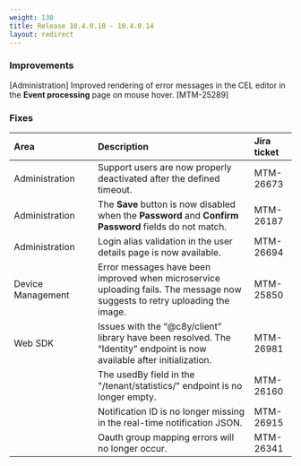 ```yaml
---
weight: 130
title: Release 10.4.0.10 - 10.4.0.14
layout: redirect
---
```



### Improvements

[Administration] Improved rendering of error messages in the CEL editor in the **Event processing** page on mouse hover. [MTM-25289]


### Fixes

<table>
<colgroup><col width="150">
</colgroup><thead>
<tr>
<th style="text-align:left">Area</th>
<th style="text-align:left">Description</th>
<th style="text-align:left">Jira ticket</th>
</tr>
</thead>
<tbody>
<tr>
<td style="text-align:left">Administration</td>
<td style="text-align:left">Support users are now properly deactivated after the defined timeout. </td>
<td style="text-align:left">MTM-26673</td>
</tr>
<tr>
<td style="text-align:left">Administration</td>
<td style="text-align:left">The <strong>Save</strong> button is now disabled when the <strong>Password</strong> and <strong>Confirm Password</strong> fields do not match.</td>
<td style="text-align:left">MTM-26187</td>
</tr>
<tr>
<td style="text-align:left">Administration</td>
<td style="text-align:left">Login alias validation in the user details page is now available.</td>
<td style="text-align:left">MTM-26694</td>
</tr>
<tr>
<td style="text-align:left">Device Management</td>
<td style="text-align:left">
Error messages have been improved when microservice uploading fails. The message now suggests to retry uploading the image.</td>
<td style="text-align:left">MTM-25850</td>
</tr>
<tr>
<td style="text-align:left">Web SDK</td>
<td style="text-align:left">Issues with the “@c8y/client” library have been resolved. The “Identity” endpoint is now available after initialization.</td>
<td style="text-align:left">MTM-26981</td>
</tr>
<tr>
<td style="text-align:left"></td>
<td style="text-align:left">The usedBy field in the "/tenant/statistics/" endpoint is no longer empty.</td>
<td style="text-align:left">MTM-26160</td>
</tr>
<tr>
<td style="text-align:left"></td>
<td style="text-align:left">Notification ID is no longer missing in the real-time notification JSON.</td>
<td style="text-align:left">MTM-26915</td>
<tr>
<td style="text-align:left"></td>
<td style="text-align:left">Oauth group mapping errors will no longer occur.</td>
<td style="text-align:left">MTM-26341</td>
</tr>
</tr>
</tbody>
</table>







